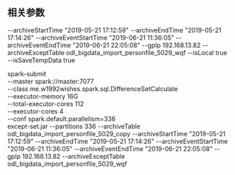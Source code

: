## 相关参数

--archiveStartTime
"2019-05-21 17:12:59"
--archiveEndTime
"2019-05-21 17:14:26"
--archiveEventStartTime
"2019-06-21 11:36:05"
--archiveEventEndTime
"2019-06-21 22:05:08"
--gpIp
192.168.13.82
--archiveExceptTable
odl_bigdata_import_personfile_5029_wqf
--isLocal
true
--isSaveTempData
true



spark-submit \
--master spark://master:7077 \
--class me.w1992wishes.spark.sql.DifferenceSetCalculate \
--executor-memory 16G \
--total-executor-cores 112 \
--executor-cores 4 \
--conf spark.default.parallelism=336 \
except-set.jar --partitions 336 --archiveTable odl_bigdata_import_personfile_5029_copy --archiveStartTime "2019-05-21 17:12:59" --archiveEndTime "2019-05-21 17:14:26" --archiveEventStartTime "2019-06-21 11:36:05" --archiveEventEndTime "2019-06-21 22:05:08" --gpIp 192.168.13.82 --archiveExceptTable odl_bigdata_import_personfile_5029_wqf
